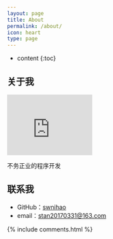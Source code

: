 ```yaml
---
layout: page
title: About
permalink: /about/
icon: heart
type: page
---
```


* content
{:toc}

## 关于我

<iframe src="https://githubbadge.appspot.com/gaohaoyang?s=1" style="border: 0;height: 142px;width: 200px;overflow: hidden;" frameBorder="0"></iframe>

不务正业的程序开发

## 联系我

* GitHub：[swnihao](https://github.com/swnihao)
* email：stan20170331@163.com


{% include comments.html %}
